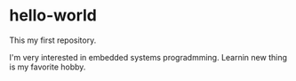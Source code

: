 # hello-world
This my first repository.

I'm very interested in embedded systems progradmming. 
Learnin new thing is my favorite hobby.
